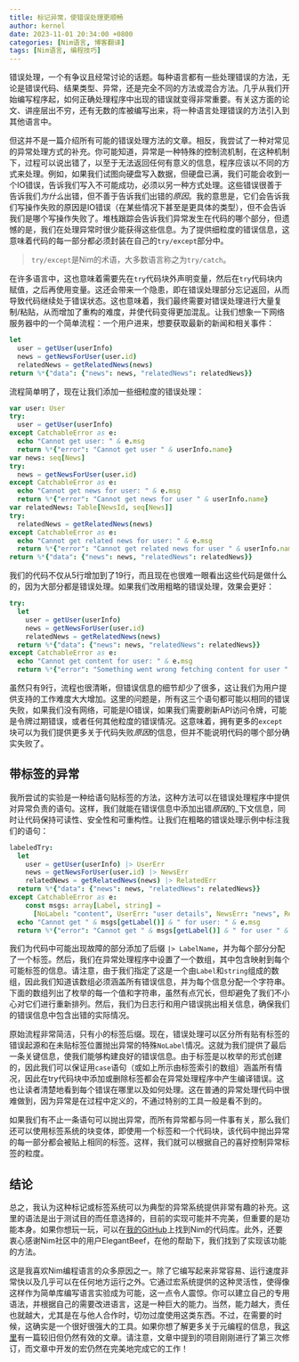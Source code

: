 ```yaml
---
title: 标记异常，使错误处理更顺畅
author: kernel
date: 2023-11-01 20:34:00 +0800
categories: [Nim语言, 博客翻译]
tags: [Nim语言, 编程技巧]
---
```


错误处理，一个有争议且经常讨论的话题。每种语言都有一些处理错误的方法，无论是错误代码、结果类型、异常，还是完全不同的方法或混合方法。几乎从我们开始编写程序起，如何正确处理程序中出现的错误就变得非常重要。有关这方面的论文、讲座层出不穷，还有无数的库被编写出来，将一种语言处理错误的方法引入到其他语言中。

但这并不是一篇介绍所有可能的错误处理方法的文章。相反，我尝试了一种对常见的异常处理方式的补充。你可能知道，异常是一种特殊的控制流机制，在这种机制下，过程可以说出错了，以至于无法返回任何有意义的信息，程序应该以不同的方式来处理。例如，如果我们试图向硬盘写入数据，但硬盘已满，我们可能会收到一个IO错误，告诉我们写入不可能成功，必须以另一种方式处理。这些错误很善于告诉我们*为什么*出错，但不善于告诉我们出错的*原因*。我的意思是，它们会告诉我们写操作失败的原因是IO错误（在某些情况下甚至是更具体的类型），但不会告诉我们是哪个写操作失败了。堆栈跟踪会告诉我们异常发生在代码的哪个部分，但遗憾的是，我们在处理异常时很少能获得这些信息。为了提供细粒度的错误信息，这意味着代码的每一部分都必须封装在自己的`try/except`部分中。

> `try/except`是Nim的术语，大多数语言称之为`try/catch`。

在许多语言中，这也意味着需要先在`try`代码块外声明变量，然后在`try`代码块内赋值，之后再使用变量。这还会带来一个隐患，即在错误处理部分忘记返回，从而导致代码继续处于错误状态。这也意味着，我们最终需要对错误处理进行大量复制/粘贴，从而增加了重构的难度，并使代码变得更加混乱。让我们想象一下网络服务器中的一个简单流程：一个用户进来，想要获取最新的新闻和相关事件：

```nim
let
  user = getUser(userInfo)
  news = getNewsForUser(user.id)
  relatedNews = getRelatedNews(news)
return %*{"data": {"news": news, "relatedNews": relatedNews}}
```

流程简单明了，现在让我们添加一些细粒度的错误处理：

```nim
var user: User
try:
  user = getUser(userInfo)
except CatchableError as e:
  echo "Cannot get user: " & e.msg
  return %*{"error": "Cannot get user " & userInfo.name}
var news: seq[News]
try:
  news = getNewsForUser(user.id)
except CatchableError as e:
  echo "Cannot get news for user: " & e.msg
  return %*{"error": "Cannot get news for user " & userInfo.name}
var relatedNews: Table[NewsId, seq[News]]
try:
  relatedNews = getRelatedNews(news)
except CatchableError as e:
  echo "Cannot get related news for user: " & e.msg
  return %*{"error": "Cannot get related news for user " & userInfo.name}
return %*{"data": {"news": news, "relatedNews": relatedNews}}
```

我们的代码不仅从5行增加到了19行，而且现在也很难一眼看出这些代码是做什么的，因为大部分都是错误处理。如果我们改用粗略的错误处理，效果会更好：

```nim
try:
  let
    user = getUser(userInfo)
    news = getNewsForUser(user.id)
    relatedNews = getRelatedNews(news)
  return %*{"data": {"news": news, "relatedNews": relatedNews}}
except CatchableError as e:
  echo "Cannot get content for user: " & e.msg
  return %*{"error": "Something went wrong fetching content for user " & userInfo.name}
```

虽然只有9行，流程也很清晰，但错误信息的细节却少了很多，这让我们为用户提供支持的工作难度大大增加。这里的问题是，所有这三个语句都可能以相同的错误失败，如果我们没有网络，可能是IO错误，如果我们需要刷新API访问令牌，可能是令牌过期错误，或者任何其他粒度的错误情况。这意味着，拥有更多的`except`块可以为我们提供更多关于代码失败*原因*的信息，但并不能说明代码的哪个部分确实失败了。

## 带标签的异常

我所尝试的实验是一种给语句贴标签的方法，这种方法可以在错误处理程序中提供对异常负责的语句。这样，我们就能在错误信息中添加出错*原因*的_下文信息，同时让代码保持可读性、安全性和可重构性。让我们在粗略的错误处理示例中标注我们的语句：

```nim
labeledTry:
  let
    user = getUser(userInfo) |> UserErr
    news = getNewsForUser(user.id) |> NewsErr
    relatedNews = getRelatedNews(news) |> RelatedErr
  return %*{"data": {"news": news, "relatedNews": relatedNews}}
except CatchableError as e:
    const msgs: array[Label, string] =
      [NoLabel: "content", UserErr: "user details", NewsErr: "news", RelatedErr: "related news"]
  echo "Cannot get " & msgs[getLabel()] & " for user: " & e.msg
  return %*{"error": "Cannot get " & msgs[getLabel()] & " for user " & userInfo.name}
```

我们为代码中可能出现故障的部分添加了后缀 `|> LabelName`，并为每个部分分配了一个标签。然后，我们在异常处理程序中设置了一个数组，其中包含映射到每个可能标签的信息。请注意，由于我们指定了这是一个由`Label`和`string`组成的数组，因此我们知道该数组必须涵盖所有错误信息，并为每个信息分配一个字符串。下面的数组列出了枚举的每一个值和字符串，虽然有点冗长，但却避免了我们不小心对它们进行重新排列。然后，我们为日志行和用户错误挑出相关信息，确保我们的错误信息中包含出错的实际情况。

原始流程非常简洁，只有小的标签后缀。现在，错误处理可以区分所有贴有标签的错误起源和在未贴标签位置抛出异常的特殊`NoLabel`情况。这就为我们提供了最后一条关键信息，使我们能够构建良好的错误信息。由于标签是以枚举的形式创建的，因此我们可以保证用`case`语句（或如上所示由标签索引的数组）涵盖所有情况，因此在try代码块中添加或删除标签都会在异常处理程序中产生编译错误。这也让读者清楚地看到每个错误在哪里以及如何处理。这在普通的异常处理代码中很难做到，因为异常是在过程中定义的，不通过特别的工具一般是看不到的。

如果我们有不止一条语句可以抛出异常，而所有异常都与同一件事有关，那么我们还可以使用标签系统的块变体，即使用一个标签和一个代码块，该代码中抛出异常的每一部分都会被贴上相同的标签。这样，我们就可以根据自己的喜好控制异常标签的粒度。

## 结论

总之，我认为这种标记或标签系统可以为典型的异常系统提供非常有趣的补充。这里的语法是出于测试目的而任意选择的，目前的实现可能并不完美，但重要的是功能本身。如果你想玩一玩，可以在[我的GitHub](https://github.com/pmunch/labeltry)上找到Nim的代码库。此外，还要衷心感谢Nim社区中的用户ElegantBeef，在他的帮助下，我们找到了实现该功能的方法。

这是我喜欢Nim编程语言的众多原因之一。除了它编写起来非常容易、运行速度非常快以及几乎可以在任何地方运行之外。它通过宏系统提供的这种灵活性，使得像这样作为简单库编写语言实验成为可能，这一点令人震惊。你可以建立自己的专用语法，并根据自己的需要改进语言，这是一种巨大的能力。当然，能力越大，责任也就越大，尤其是在与他人合作时，切勿过度使用这类东西。不过，在需要的时候，这确实是一个很好很强大的工具。如果你想了解更多关于元编程的信息，我[这里](https://peterme.net/metaprogramming-and-read-and-maintainability-in-nim.html)有一篇较旧但仍然有效的文章。请注意，文章中提到的项目刚刚进行了第三次修订，而文章中开发的宏仍然在完美地完成它的工作！